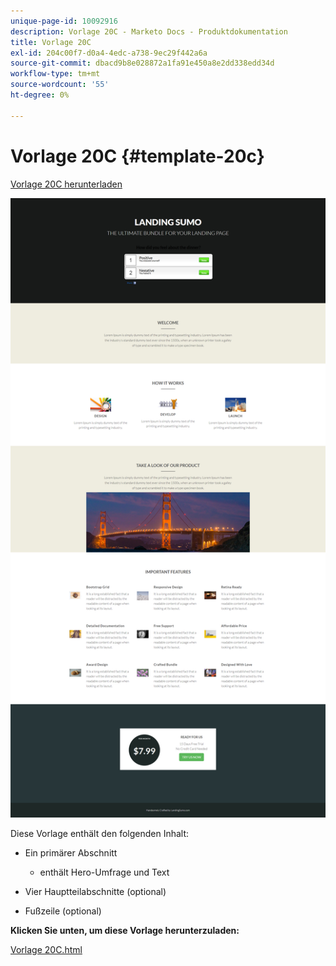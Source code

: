 ```yaml
---
unique-page-id: 10092916
description: Vorlage 20C - Marketo Docs - Produktdokumentation
title: Vorlage 20C
exl-id: 204c00f7-d0a4-4edc-a738-9ec29f442a6a
source-git-commit: dbacd9b8e028872a1fa91e450a8e2dd338edd34d
workflow-type: tm+mt
source-wordcount: '55'
ht-degree: 0%

---
```


# Vorlage 20C {#template-20c}

[Vorlage 20C herunterladen](https://experienceleague.adobe.com/landing/marketo/lp-templates/template-20c.html)

![](assets/template-20c.png)

Diese Vorlage enthält den folgenden Inhalt:

* Ein primärer Abschnitt

   * enthält Hero-Umfrage und Text

* Vier Hauptteilabschnitte (optional)
* Fußzeile (optional)

**Klicken Sie unten, um diese Vorlage herunterzuladen:**

[Vorlage 20C.html](https://experienceleague.adobe.com/landing/marketo/lp-templates/template-20c.html)
